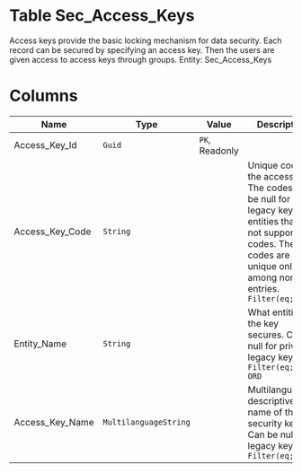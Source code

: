 # Table Sec_Access_Keys

Access keys provide the basic locking mechanism for data security. Each record can be secured by specifying an access key. Then the users are given access to access keys through groups. Entity: Sec_Access_Keys

# Columns

| Name | Type | Value | Description |
| - | - | - | --- |
|Access_Key_Id|`Guid`|`PK`, Readonly||
|Access_Key_Code|`String`||Unique code for the access key. The codes can be null for legacy keys or entities that do not support codes. The codes are unique only among non-null entries. `Filter(eq;like)` |
|Entity_Name|`String`||What entitity the key secures. Can be null for private, legacy keys. `Filter(eq;like)` `ORD` |
|Access_Key_Name|`MultilanguageString`||Multilanguage descriptive name of the security key. Can be null for legacy keys. `Filter(eq;like)` |
